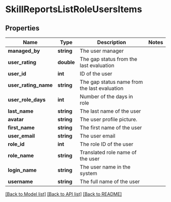 # SkillReportsListRoleUsersItems

## Properties
Name | Type | Description | Notes
------------ | ------------- | ------------- | -------------
**managed_by** | **string** | The user manager | 
**user_rating** | **double** | The gap status from the last evaluation | 
**user_id** | **int** | ID of the user | 
**user_rating_name** | **string** | The gap status name from the last evaluation | 
**user_role_days** | **int** | Number of the days in role | 
**last_name** | **string** | The last name of the user | 
**avatar** | **string** | The user profile picture. | 
**first_name** | **string** | The first  name of the user | 
**user_email** | **string** | The user email | 
**role_id** | **int** | The role ID of the user | 
**role_name** | **string** | Translated role name of the user | 
**login_name** | **string** | The user name in the system | 
**username** | **string** | The full name of the user | 

[[Back to Model list]](../README.md#documentation-for-models) [[Back to API list]](../README.md#documentation-for-api-endpoints) [[Back to README]](../README.md)


